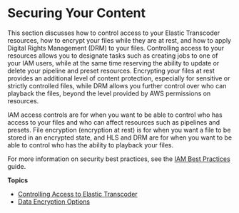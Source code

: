# Securing Your Content<a name="security"></a>

This section discusses how to control access to your Elastic Transcoder resources, how to encrypt your files while they are at rest, and how to apply Digital Rights Management \(DRM\) to your files\. Controlling access to your resources allows you to designate tasks such as creating jobs to one of your IAM users, while at the same time reserving the ability to update or delete your pipeline and preset resources\. Encrypting your files at rest provides an additional level of content protection, especially for sensitive or strictly controlled files, while DRM allows you further control over who can playback the files, beyond the level provided by AWS permissions on resources\.

IAM access controls are for when you want to be able to control who has access to your files and who can affect resources such as pipelines and presets\. File encryption \(encryption at rest\) is for when you want a file to be stored in an encrypted state, and HLS and DRM are for when you want to be able to control who has the ability to playback your files\.

For more information on security best practices, see the [IAM Best Practices](https://docs.aws.amazon.com/IAM/latest/UserGuide/IAMBestPractices.html) guide\.

**Topics**
+ [Controlling Access to Elastic Transcoder](access-control.md)
+ [Data Encryption Options](encryption.md)